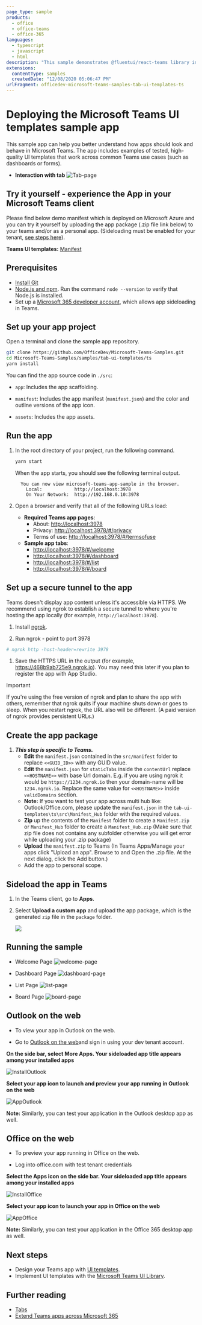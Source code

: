 ```yaml
---
page_type: sample
products:
  - office
  - office-teams
  - office-365
languages:
  - typescript
  - javascript
  - html
description: "This sample demonstrates @fluentui/react-teams library in Microsoft Teams apps."
extensions:
  contentType: samples
  createdDate: "12/08/2020 05:06:47 PM"
urlFragment: officedev-microsoft-teams-samples-tab-ui-templates-ts
---
```


# Deploying the Microsoft Teams UI templates sample app

This sample app can help you better understand how apps should look and behave in Microsoft Teams. The app includes examples of tested, high-quality UI templates that work across common Teams use cases (such as dashboards or forms).

- **Interaction with tab**
![Tab-page](Images/tab-ui-templates.gif)

## Try it yourself - experience the App in your Microsoft Teams client
Please find below demo manifest which is deployed on Microsoft Azure and you can try it yourself by uploading the app package (.zip file link below) to your teams and/or as a personal app. (Sideloading must be enabled for your tenant, [see steps here](https://docs.microsoft.com/microsoftteams/platform/concepts/build-and-test/prepare-your-o365-tenant#enable-custom-teams-apps-and-turn-on-custom-app-uploading)).

**Teams UI templates:** [Manifest](/samples/tab-ui-templates/ts/demo-manifest/tab-ui-templates.zip)

## Prerequisites

- <a href="https://git-scm.com/" target="_blank">Install Git</a>
- [Node.js and npm](https://nodejs.org). Run the command `node --version` to verify that Node.js is installed.
- Set up a [Microsoft 365 developer account](https://docs.microsoft.com/microsoftteams/platform/build-your-first-app/build-first-app-overview#set-up-your-development-account), which allows app sideloading in Teams.

## Set up your app project

Open a terminal and clone the sample app repository.

```bash
git clone https://github.com/OfficeDev/Microsoft-Teams-Samples.git
cd Microsoft-Teams-Samples/samples/tab-ui-templates/ts
yarn install
```

You can find the app source code in `./src`:

- `app`: Includes the app scaffolding.

- `manifest`: Includes the app manifest (`manifest.json`) and the color and outline versions of the app icon.

- `assets`: Includes the app assets.

## Run the app

1. In the root directory of your project, run the following command.

   ```bash
   yarn start
   ```

   When the app starts, you should see the following terminal output.

   ```
     You can now view microsoft-teams-app-sample in the browser.
       Local:            http://localhost:3978
       On Your Network:  http://192.168.0.10:3978
   ```

2. Open a browser and verify that all of the following URLs load:
   - **Required Teams app pages**:
     - About: [http://localhost:3978](http://localhost:3978)
     - Privacy: [http://localhost:3978/#/privacy](http://localhost:3978/#/privacy)
     - Terms of use: [http://localhost:3978/#/termsofuse](http://localhost:3978/#/termsofuse)
   - **Sample app tabs**:
     - [http://localhost:3978/#/welcome](http://localhost:3978/#/welcome)
     - [http://localhost:3978/#/dashboard](http://localhost:3978/#/dashboard)
     - [http://localhost:3978/#/list](http://localhost:3978/#/list)
     - [http://localhost:3978/#/board](http://localhost:3978/#/board)

## Set up a secure tunnel to the app

Teams doesn't display app content unless it's accessible via HTTPS. We recommend using ngrok to establish a secure tunnel to where you're hosting the app locally (for example, `http://localhost:3978`).

1. Install [ngrok](https://ngrok.io).

1. Run ngrok - point to port 3978

```bash
# ngrok http -host-header=rewrite 3978
```

1. Save the HTTPS URL in the output (for example, https://468b9ab725e9.ngrok.io). You may need this later if you plan to register the app with App Studio.

> [!IMPORTANT]
> If you're using the free version of ngrok and plan to share the app with others, remember that ngrok quits if your machine shuts down or goes to sleep. When you restart ngrok, the URL also will be different. (A paid version of ngrok provides persistent URLs.)

## Create the app package
1) __*This step is specific to Teams.*__
    - **Edit** the `manifest.json` contained in the  `src/manifest` folder to replace `<<GUID_ID>>` with any GUID value.
    - **Edit** the `manifest.json` for `staticTabs` inside the `contentUrl` replace `<<HOSTNAME>>` with base Url domain. E.g. if you are using ngrok it would be `https://1234.ngrok.io` then your domain-name will be `1234.ngrok.io`. Replace the same value for `<<HOSTNAME>>` inside `validDomains` section.
    - **Note:** If you want to test your app across multi hub like: Outlook/Office.com, please update the `manifest.json` in the `tab-ui-templates\ts\src\Manifest_Hub` folder with the required values.
    - **Zip** up the contents of the `Manifest` folder to create a `Manifest.zip` or `Manifest_Hub` folder to create a `Manifest_Hub.zip` (Make sure that zip file does not contains any subfolder otherwise you will get error while uploading your .zip package)
    - **Upload** the `manifest.zip` to Teams (In Teams Apps/Manage your apps click "Upload an app". Browse to and Open the .zip file. At the next dialog, click the Add button.)
    - Add the app to personal scope.


## Sideload the app in Teams

1. In the Teams client, go to **Apps**.

1. Select **Upload a custom app** and upload the app package, which is the generated `zip` file in the `package` folder.

   <img type="content" src="https://docs.microsoft.com/en-us/microsoftteams/platform/assets/images/build-your-first-app/upload-custom-app-closeup.png" alt-text="Illustration showing where in Teams you can upload a custom app." />

## Running the sample

- Welcome Page
![welcome-page ](Images/tabui-welcome.png)

- Dashboard Page
![dashboard-page ](Images/tabui-dashboard.png)

- List Page
![list-page ](Images/tabui-list.png)

- Board Page
![board-page ](Images/tabui-board.png)

## Outlook on the web

- To view your app in Outlook on the web.

- Go to [Outlook on the web](https://outlook.office.com/mail/)and sign in using your dev tenant account.

**On the side bar, select More Apps. Your sideloaded app title appears among your installed apps**

![InstallOutlook](Images/InstallOutlook.png)

**Select your app icon to launch and preview your app running in Outlook on the web**

![AppOutlook](Images/AppOutlook.png)

**Note:** Similarly, you can test your application in the Outlook desktop app as well.

## Office on the web

- To preview your app running in Office on the web.

- Log into office.com with test tenant credentials

**Select the Apps icon on the side bar. Your sideloaded app title appears among your installed apps**

![InstallOffice](Images/InstallOffice.png)

**Select your app icon to launch your app in Office on the web**

![AppOffice](Images/AppOffice.png) 

**Note:** Similarly, you can test your application in the Office 365 desktop app as well.

## Next steps

- Design your Teams app with [UI templates](https://docs.microsoft.com/microsoftteams/platform/concepts/design/design-teams-app-ui-templates).
- Implement UI templates with the [Microsoft Teams UI Library](https://www.npmjs.com/package/@fluentui/react-teams).

 ## Further reading

- [Tabs](https://learn.microsoft.com/microsoftteams/platform/tabs/what-are-tabs)
- [Extend Teams apps across Microsoft 365](https://learn.microsoft.com/microsoftteams/platform/m365-apps/overview)